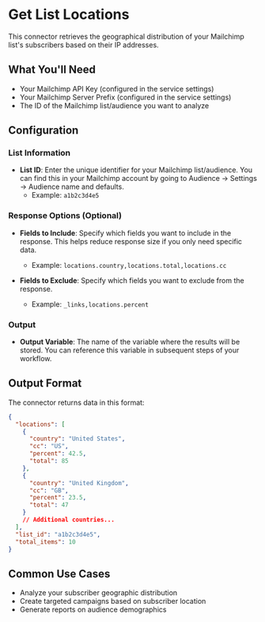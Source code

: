 # Get List Locations

This connector retrieves the geographical distribution of your Mailchimp list's subscribers based on their IP addresses.

## What You'll Need

- Your Mailchimp API Key (configured in the service settings)
- Your Mailchimp Server Prefix (configured in the service settings)
- The ID of the Mailchimp list/audience you want to analyze

## Configuration

### List Information

- **List ID**: Enter the unique identifier for your Mailchimp list/audience. You can find this in your Mailchimp account by going to Audience → Settings → Audience name and defaults.
  - Example: `a1b2c3d4e5`

### Response Options (Optional)

- **Fields to Include**: Specify which fields you want to include in the response. This helps reduce response size if you only need specific data.
  - Example: `locations.country,locations.total,locations.cc`

- **Fields to Exclude**: Specify which fields you want to exclude from the response.
  - Example: `_links,locations.percent`

### Output

- **Output Variable**: The name of the variable where the results will be stored. You can reference this variable in subsequent steps of your workflow.

## Output Format

The connector returns data in this format:

```json
{
  "locations": [
    {
      "country": "United States",
      "cc": "US",
      "percent": 42.5,
      "total": 85
    },
    {
      "country": "United Kingdom",
      "cc": "GB",
      "percent": 23.5,
      "total": 47
    }
    // Additional countries...
  ],
  "list_id": "a1b2c3d4e5",
  "total_items": 10
}
```

## Common Use Cases

- Analyze your subscriber geographic distribution
- Create targeted campaigns based on subscriber location
- Generate reports on audience demographics